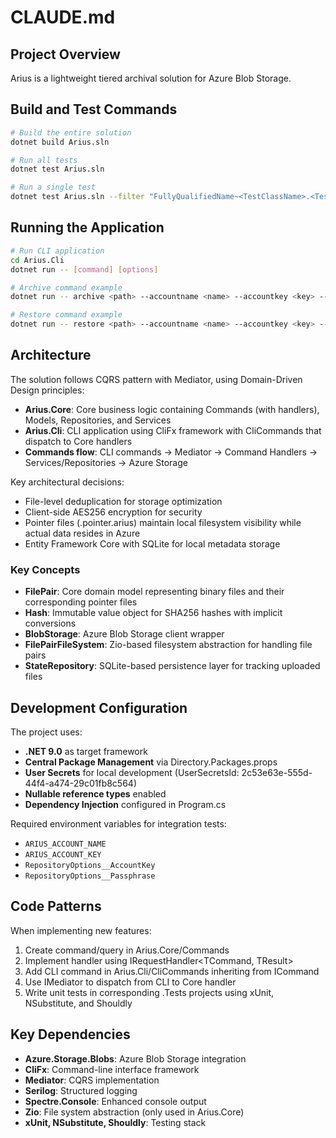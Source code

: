 # CLAUDE.md

## Project Overview

Arius is a lightweight tiered archival solution for Azure Blob Storage. 

## Build and Test Commands

```bash
# Build the entire solution
dotnet build Arius.sln

# Run all tests
dotnet test Arius.sln

# Run a single test
dotnet test Arius.sln --filter "FullyQualifiedName~<TestClassName>.<TestMethodName>"
```

## Running the Application

```bash
# Run CLI application
cd Arius.Cli
dotnet run -- [command] [options]

# Archive command example
dotnet run -- archive <path> --accountname <name> --accountkey <key> --passphrase <pass> --container <container>

# Restore command example
dotnet run -- restore <path> --accountname <name> --accountkey <key> --passphrase <pass> --container <container>
```

## Architecture

The solution follows CQRS pattern with Mediator, using Domain-Driven Design principles:

- **Arius.Core**: Core business logic containing Commands (with handlers), Models, Repositories, and Services
- **Arius.Cli**: CLI application using CliFx framework with CliCommands that dispatch to Core handlers
- **Commands flow**: CLI commands → Mediator → Command Handlers → Services/Repositories → Azure Storage

Key architectural decisions:
- File-level deduplication for storage optimization
- Client-side AES256 encryption for security
- Pointer files (.pointer.arius) maintain local filesystem visibility while actual data resides in Azure
- Entity Framework Core with SQLite for local metadata storage

### Key Concepts

- **FilePair**: Core domain model representing binary files and their corresponding pointer files
- **Hash**: Immutable value object for SHA256 hashes with implicit conversions
- **BlobStorage**: Azure Blob Storage client wrapper
- **FilePairFileSystem**: Zio-based filesystem abstraction for handling file pairs
- **StateRepository**: SQLite-based persistence layer for tracking uploaded files

## Development Configuration

The project uses:
- **.NET 9.0** as target framework
- **Central Package Management** via Directory.Packages.props
- **User Secrets** for local development (UserSecretsId: 2c53e63e-555d-44f4-a474-29c01fb8c564)
- **Nullable reference types** enabled
- **Dependency Injection** configured in Program.cs

Required environment variables for integration tests:
- `ARIUS_ACCOUNT_NAME`
- `ARIUS_ACCOUNT_KEY`
- `RepositoryOptions__AccountKey`
- `RepositoryOptions__Passphrase`

## Code Patterns

When implementing new features:
1. Create command/query in Arius.Core/Commands
2. Implement handler using IRequestHandler<TCommand, TResult>
3. Add CLI command in Arius.Cli/CliCommands inheriting from ICommand
4. Use IMediator to dispatch from CLI to Core handler
5. Write unit tests in corresponding .Tests projects using xUnit, NSubstitute, and Shouldly

## Key Dependencies

- **Azure.Storage.Blobs**: Azure Blob Storage integration
- **CliFx**: Command-line interface framework
- **Mediator**: CQRS implementation
- **Serilog**: Structured logging
- **Spectre.Console**: Enhanced console output
- **Zio**: File system abstraction (only used in Arius.Core)
- **xUnit, NSubstitute, Shouldly**: Testing stack